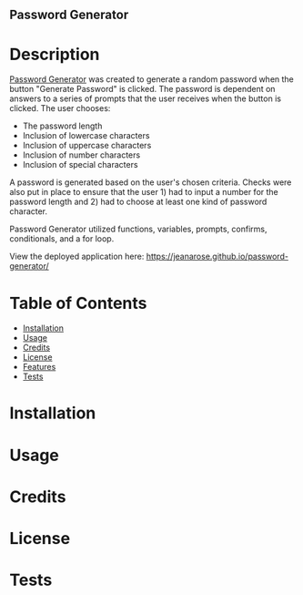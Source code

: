 ## Password Generator

# Description
[Password Generator](https://jeanarose.github.io/password-generator/) was created to generate a random password when the button "Generate Password" is clicked. The password is dependent on answers to a series of prompts that the user receives when the button is clicked. The user chooses:

* The password length
* Inclusion of lowercase characters
* Inclusion of uppercase characters
* Inclusion of number characters
* Inclusion of special characters 

A password is generated based on the user's chosen criteria. Checks were also put in place to ensure that the user 1) had to input a number for the password length and 2) had to choose at least one kind of password character.

Password Generator utilized functions, variables, prompts, confirms, conditionals, and a for loop. 

View the deployed application here: https://jeanarose.github.io/password-generator/

# Table of Contents 
* [Installation](#installation)
* [Usage](#usage)
* [Credits](#credits)
* [License](#license)
* [Features](#features)
* [Tests](#tests)

# Installation

# Usage

# Credits

# License

# Tests

